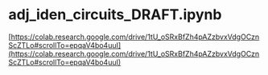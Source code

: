 # adj_iden_circuits_DRAFT.ipynb

[https://colab.research.google.com/drive/1tU_oSRxBfZh4pAZzbvxVdgOCznScZTLo#scrollTo=epqaV4bo4uuI](https://colab.research.google.com/drive/1tU_oSRxBfZh4pAZzbvxVdgOCznScZTLo#scrollTo=epqaV4bo4uuI)